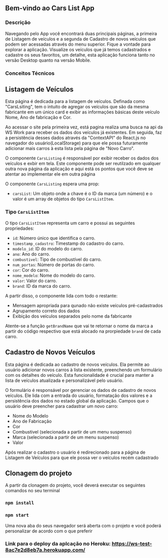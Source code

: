 ## Bem-vindo ao Cars List App

### Descrição

Navegando pelo App você encontrará duas principais páginas, a primeira de Listagem de veículos e a segunda de Cadastro de novos veículos que podem ser acessadas através do menu superior.
Fique a vontade para explorar a aplicação. Visualize os veículos que já temos cadastrados e cadastre os seus favoritos, um detalhe, esta aplicação funciona tanto no versão Desktop quanto na versão Mobile.

### Conceitos Técnicos 

## Listagem de Veículos

Esta página é dedicada para a listagem de veículos. Definada como "CarsLsiting", tem o intuito de agregar os veículos que são da mesma fabricante em um único card e exibir as informações básicas deste veículo
Nome, Ano de fabricação e Cor.

Ao acessar o site pela primeira vez, está pagina realiza uma busca na api da WS Work para receber os dados dos veículos já existentes. Em seguida, faz a persistência desses dados através da "ContextAPI" do React.js no navegador do usuário(LocalStorage) para que ele possa futuramente adicionar mais carros à esta lista pela página de "Novo Carro".

O componente `CarsListing` é responsável por exibir receber os dados dos veículos e exbir em tela. Este componente pode ser reutilzado em qualquer outra nova página da aplicação e aqui está os pontos que você deve se atentar ao implementar ele em outra página

O componente `CarsListing` espera uma prop:
  - `carsList`: Um objeto onde a chave é o ID da marca (um número) e o valor é um array de objetos do tipo `CarsListItem`.

### Tipo `CarsListItem`

O tipo `CarsListItem` representa um carro e possui as seguintes propriedades:

- `id`: Número único que identifica o carro.
- `timestamp_cadastro`: Timestamp do cadastro do carro.
- `modelo_id`: ID do modelo do carro.
- `ano`: Ano do carro.
- `combustivel`: Tipo de combustível do carro.
- `num_portas`: Número de portas do carro.
- `cor`: Cor do carro.
- `nome_modelo`: Nome do modelo do carro.
- `valor`: Valor do carro.
- `brand`: ID da marca do carro.

A partir disso, o componente lida com todo o restante:

- Mensagem apropriada para qunado não existe veículos pré-cadastrados
- Agrupamento correto dos dados
- Exibição dos veículos separados pelo nome da fabricante

Atente-se a função `getBrandName` que vai te retornar o nome da marca a partir do código respectivo que está alocado na prorpiedade `brand` de cada carro.

## Cadastro de Novos Veículos

Esta página é dedicada ao cadastro de novos veículos. Ela permite ao usuário adicionar novos carros à lista existente, preenchendo um formulário com os detalhes do veículo. Esta funcionalidade é crucial para manter a lista de veículos atualizada e personalizável pelo usuário.

O formulário é responsável por gerenciar os dados de cadastro de novos veículos. Ele lida com a entrada do usuário, formatação dos valores e a persistência dos dados no estado global da aplicação. Campos que o usuário deve preencher para cadastrar um novo carro:

- Nome do Modelo
- Ano de Fabricação
- Cor
- Combustivel (selecionada a partir de um menu suspenso)
- Marca (selecionada a partir de um menu suspenso)
- Valor

Após realizar o cadastro o usuário é redirecionado para a página de Listagem de Veículos para que ele possa ver o veículos recém cadastrado

## Clonagem do projeto

A partir da clonagem do projeto, você deverá executar os seguintes comandos no seu terminal

### `npm install`
### `npm start`

Uma nova aba do seus navegador será aberta com o projeto e você poderá personalizar de acordo com o que preferir

### Link para o deploy da aplcação no Heroku: https://ws-test-8ac7e2d8eb7a.herokuapp.com/


